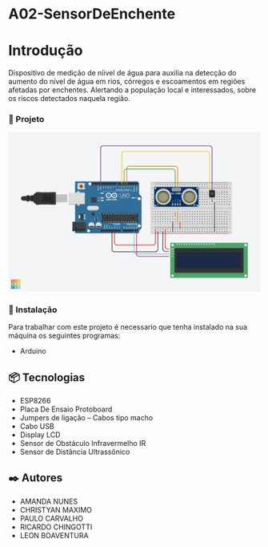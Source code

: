 # A02-SensorDeEnchente


# Introdução
Dispositivo de medição de níivel de água para auxilia na detecção do aumento do nível de água em rios, córregos e escoamentos em regiões afetadas por enchentes. Alertando a população local e interessados, sobre os riscos detectados naquela região.
### 🚧 Projeto

<img src="https://github.com/2023-1-NADS1/A02-SensorDeEnchente/blob/main/Esquema_Modelo%20_Sensor_de_Enchente.png?raw=true" />

### 🔧 Instalação
Para trabalhar com este projeto é necessario que tenha instalado na sua máquina os seguintes programas:
 - Arduino
## 📦 Tecnologias
  - ESP8266
  - Placa De Ensaio Protoboard
  - Jumpers de ligação – Cabos tipo macho
  - Cabo USB
  - Display LCD
  - Sensor de Obstáculo Infravermelho IR
  - Sensor de Distância Ultrassônico 

## ✒️ Autores
- AMANDA NUNES
- CHRISTYAN MAXIMO
- PAULO CARVALHO
- RICARDO CHINGOTTI
- LEON BOAVENTURA


